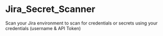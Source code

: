 # Jira_Secret_Scanner
Scan your Jira environment to scan for credentials or secrets using your credentials (username &amp; API Token)
